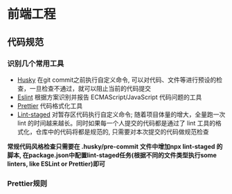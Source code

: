 # 前端工程

## 代码规范

### 识别几个常用工具

- [Husky](https://typicode.github.io/husky/zh/) 在git commit之前执行自定义命令, 可以对代码、文件等进行预设的检查，一旦检查不通过，就可以阻止当前的代码提交
- [Eslint](https://zh-hans.eslint.org/docs/latest/use/getting-started) 根据方案识别并报告 ECMAScript/JavaScript 代码问题的工具
- [Prettier](https://www.prettier.cn/docs/install.html) 代码格式化工具
- [Lint-staged](https://github.com/lint-staged/lint-staged?tab=readme-ov-file#configuration) 对暂存区代码执行自定义命令;  随着项目体量的增大，全量跑一次 lint 的时间越来越长。同时如果每一个人提交的代码都是通过了 lint 工具的格式化，仓库中的代码将都是规范的, 只需要对本次提交的代码做规范检查

**常规代码风格检查只需要在 .husky/pre-commit 文件中增加npx lint-staged 的脚本, 在package.json中配置lint-staged任务(根据不同的文件类型执行some linters, like ESLint or Prettier)即可**

### Prettier规则



